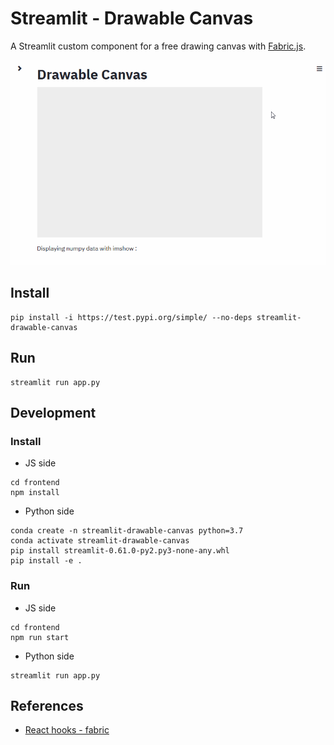 # Streamlit - Drawable Canvas

A Streamlit custom component for a free drawing canvas with [Fabric.js](http://fabricjs.com/).

![](./img/demo.gif)

## Install

```shell script
pip install -i https://test.pypi.org/simple/ --no-deps streamlit-drawable-canvas
```

## Run

```shell script
streamlit run app.py
```

## Development 

### Install

* JS side

```shell script
cd frontend
npm install
```

* Python side 

```shell script
conda create -n streamlit-drawable-canvas python=3.7
conda activate streamlit-drawable-canvas
pip install streamlit-0.61.0-py2.py3-none-any.whl
pip install -e .
```

### Run

* JS side

```shell script
cd frontend
npm run start
```

* Python side

```shell script
streamlit run app.py
```

## References 

* [React hooks - fabric](https://github.com/fabricjs/fabric.js/issues/5951#issuecomment-563427231)